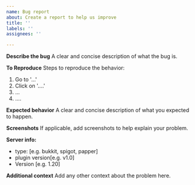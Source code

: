```yaml
---
name: Bug report
about: Create a report to help us improve
title: ''
labels: ''
assignees: ''

---
```


**Describe the bug**
A clear and concise description of what the bug is.

**To Reproduce**
Steps to reproduce the behavior:
1. Go to '...'
2. Click on '....'
3. ...
4. ....

**Expected behavior**
A clear and concise description of what you expected to happen.

**Screenshots**
If applicable, add screenshots to help explain your problem.

**Server info:**
 - type: [e.g. bukkit, spigot, papper]
 - plugin version[e.g. v1.0]
 - Version [e.g. 1.20]

**Additional context**
Add any other context about the problem here.
